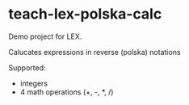 teach-lex-polska-calc
=====================

Demo project for LEX.

Calucates expressions in reverse (polska) notations

Supported:
* integers
* 4 math operations (+, -, *, /)
